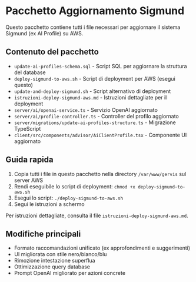 # Pacchetto Aggiornamento Sigmund

Questo pacchetto contiene tutti i file necessari per aggiornare il sistema Sigmund (ex AI Profile) su AWS.

## Contenuto del pacchetto

- `update-ai-profiles-schema.sql` - Script SQL per aggiornare la struttura del database
- `deploy-sigmund-to-aws.sh` - Script di deployment per AWS (esegui questo)
- `update-and-deploy-sigmund.sh` - Script alternativo di deployment
- `istruzioni-deploy-sigmund-aws.md` - Istruzioni dettagliate per il deployment
- `server/ai/openai-service.ts` - Servizio OpenAI aggiornato
- `server/ai/profile-controller.ts` - Controller del profilo aggiornato
- `server/migrations/update-ai-profiles-structure.ts` - Migrazione TypeScript
- `client/src/components/advisor/AiClientProfile.tsx` - Componente UI aggiornato

## Guida rapida

1. Copia tutti i file in questo pacchetto nella directory `/var/www/gervis` sul server AWS
2. Rendi eseguibile lo script di deployment: `chmod +x deploy-sigmund-to-aws.sh`
3. Esegui lo script: `./deploy-sigmund-to-aws.sh`
4. Segui le istruzioni a schermo

Per istruzioni dettagliate, consulta il file `istruzioni-deploy-sigmund-aws.md`.

## Modifiche principali

- Formato raccomandazioni unificato (ex approfondimenti e suggerimenti)
- UI migliorata con stile nero/bianco/blu
- Rimozione intestazione superflua
- Ottimizzazione query database
- Prompt OpenAI migliorato per azioni concrete
